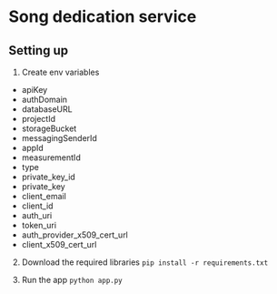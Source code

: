 # Song dedication service

## Setting up
1. Create env variables
- apiKey
- authDomain
- databaseURL
- projectId
- storageBucket
- messagingSenderId
- appId
- measurementId
- type
- private_key_id
- private_key
- client_email
- client_id
- auth_uri
- token_uri
- auth_provider_x509_cert_url
- client_x509_cert_url

2. Download the required libraries
`pip install -r requirements.txt`

3. Run the app
`python app.py`